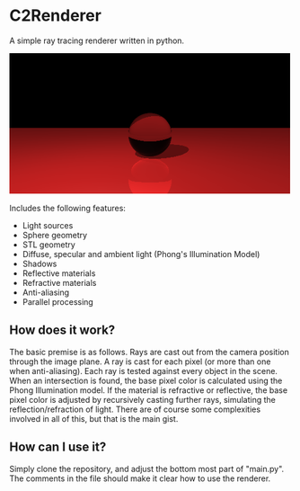 # C2Renderer
A simple ray tracing renderer written in python.   


![Refraction Image](https://github.com/bhuvan21/C2Renderer/blob/master/refrac.png?raw=true)


  
Includes the following features:
- Light sources
- Sphere geometry
- STL geometry
- Diffuse, specular and ambient light (Phong's Illumination Model)
- Shadows
- Reflective materials
- Refractive materials
- Anti-aliasing
- Parallel processing

## How does it work?
The basic premise is as follows. Rays are cast out from the camera position through the image plane. A ray is cast for each pixel (or more than one when anti-aliasing). Each ray is tested against every object in the scene. When an intersection is found, the base pixel color is calculated using the Phong Illumination model. If the material is refractive or reflective, the base pixel color is adjusted by recursively casting further rays, simulating the reflection/refraction of light.
There are of course some complexities involved in all of this, but that is the main gist.

## How can I use it?
Simply clone the repository, and adjust the bottom most part of "main.py".
The comments in the file should make it clear how to use the renderer.
